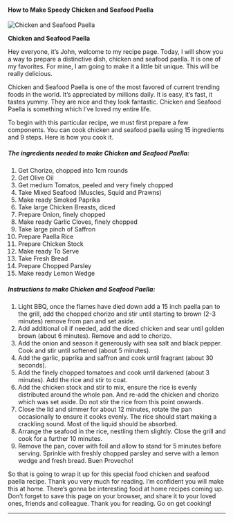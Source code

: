             

#### How to Make Speedy Chicken and Seafood Paella

![Chicken and Seafood Paella](https://img-global.cpcdn.com/recipes/90d8aa7747a5ce34/751x532cq70/chicken-and-seafood-paella-recipe-main-photo.jpg)

**Chicken and Seafood Paella**

Hey everyone, it’s John, welcome to my recipe page. Today, I will show you a way to prepare a distinctive dish, chicken and seafood paella. It is one of my favorites. For mine, I am going to make it a little bit unique. This will be really delicious.

Chicken and Seafood Paella is one of the most favored of current trending foods in the world. It’s appreciated by millions daily. It is easy, it’s fast, it tastes yummy. They are nice and they look fantastic. Chicken and Seafood Paella is something which I’ve loved my entire life.

To begin with this particular recipe, we must first prepare a few components. You can cook chicken and seafood paella using 15 ingredients and 9 steps. Here is how you cook it.

##### The ingredients needed to make Chicken and Seafood Paella:

1.  Get Chorizo, chopped into 1cm rounds
2.  Get Olive Oil
3.  Get medium Tomatos, peeled and very finely chopped
4.  Take Mixed Seafood (Muscles, Squid and Prawns)
5.  Make ready Smoked Paprika
6.  Take large Chicken Breasts, diced
7.  Prepare Onion, finely chopped
8.  Make ready Garlic Cloves, finely chopped
9.  Take large pinch of Saffron
10.  Prepare Paella Rice
11.  Prepare Chicken Stock
12.  Make ready To Serve
13.  Take Fresh Bread
14.  Prepare Chopped Parsley
15.  Make ready Lemon Wedge

##### Instructions to make Chicken and Seafood Paella:

1.  Light BBQ, once the flames have died down add a 15 inch paella pan to the grill, add the chopped chorizo and stir until starting to brown (2-3 minutes) remove from pan and set aside.
2.  Add additional oil if needed, add the diced chicken and sear until golden brown (about 6 minutes). Remove and add to chorizo.
3.  Add the onion and season it generously with sea salt and black pepper. Cook and stir until softened (about 5 minutes).
4.  Add the garlic, paprika and saffron and cook until fragrant (about 30 seconds).
5.  Add the finely chopped tomatoes and cook until darkened (about 3 minutes). Add the rice and stir to coat.
6.  Add the chicken stock and stir to mix, ensure the rice is evenly distributed around the whole pan. And re-add the chicken and chorizo which was set aside. Do not stir the rice from this point onwards.
7.  Close the lid and simmer for about 12 minutes, rotate the pan occasionally to ensure it cooks evenly. The rice should start making a crackling sound. Most of the liquid should be absorbed.
8.  Arrange the seafood in the rice, nestling them slightly. Close the grill and cook for a further 10 minutes.
9.  Remove the pan, cover with foil and allow to stand for 5 minutes before serving. Sprinkle with freshly chopped parsley and serve with a lemon wedge and fresh bread. Buen Provecho!

So that is going to wrap it up for this special food chicken and seafood paella recipe. Thank you very much for reading. I’m confident you will make this at home. There’s gonna be interesting food at home recipes coming up. Don’t forget to save this page on your browser, and share it to your loved ones, friends and colleague. Thank you for reading. Go on get cooking!

* * *
